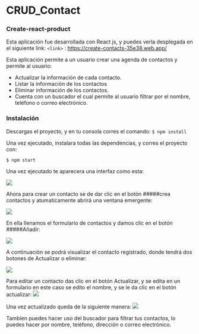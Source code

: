 # CRUD_Contact
### Create-react-product

Esta aplicación fue desarrollada con React js, y puedes verla desplegada en el siguiente link:
`<link>` : https://create-contacts-35e38.web.app/

Esta aplicación permite a un usuario crear una agenda de contactos y permite al usuario:

- Actualizar la información de cada contacto.
- Listar la información de los contactos
- Eliminar información de los contactos.
- Cuenta con un buscador el cual permite al usuario filtrar por el nombre, teléfono o correo electrónico.

### Instalación 

Descargas el proyecto, y en tu consola corres el comando:
`$ npm install `

Una vez ejecutado, instalara todas las dependencias, y corres el proyecto con:

`$ npm start`

Una vez ejecutado te aparecera una interfaz como esta:

![](https://i.postimg.cc/g2XcC5np/1.png)

Ahora para crear un contacto se de dar clic en el botón #####crea contactos y atumaticamente abrirá una ventana emergente:

![](https://i.postimg.cc/CLpWhQPY/2.png)

En ella llenamos el formulario de contactos y damos clic en el botón #####Añadir: 

![](https://i.postimg.cc/4dNxS3cL/3.png)

A continuación se podrá visualizar el contacto registrado, donde tendrá dos botones de Actualizar o eliminar:  

![](https://i.postimg.cc/zvTDLRYf/4.png)

Para editar un contacto das clic en el botón Actualizar, y se edita en un formulario en este caso se edito el nombre, y se le da clic en el botón actualizar:
![](https://i.postimg.cc/wvhnL5Mn/5.png)

Una vez actualizado queda de la siguiente manera:
![](https://i.postimg.cc/nhgWWSQ6/6.png)

Tambíen puedes hacer uso del buscador para filtrar tus contactos, lo puedes hacer por nombre, teléfono, dirección o correo electrónico. 
